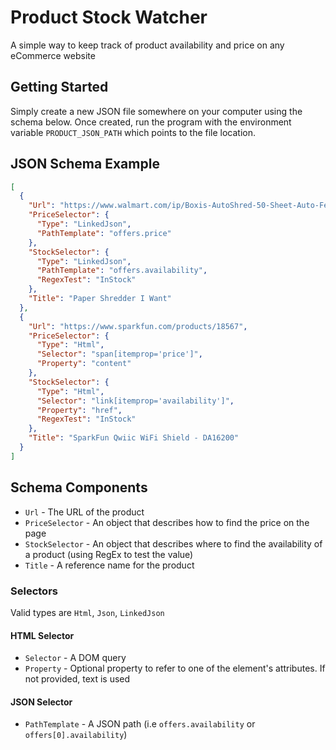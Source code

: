 # Product Stock Watcher
A simple way to keep track of product availability and price on any eCommerce website

## Getting Started
Simply create a new JSON file somewhere on your computer using the schema below. Once created, run the program with the environment variable `PRODUCT_JSON_PATH` which points to the file location.

## JSON Schema Example
```json
[
  {
    "Url": "https://www.walmart.com/ip/Boxis-AutoShred-50-Sheet-Auto-Feed-Microcut-Paper-Shredder-Includes-a-12-Pack-of-Shredcare-Lubricant-Sheets/382914472",
    "PriceSelector": {
      "Type": "LinkedJson",
      "PathTemplate": "offers.price"
    },
    "StockSelector": {
      "Type": "LinkedJson",
      "PathTemplate": "offers.availability",
      "RegexTest": "InStock"
    },
    "Title": "Paper Shredder I Want"
  },
  {
    "Url": "https://www.sparkfun.com/products/18567",
    "PriceSelector": {
      "Type": "Html",
      "Selector": "span[itemprop='price']",
      "Property": "content"
    },
    "StockSelector": {
      "Type": "Html",
      "Selector": "link[itemprop='availability']",
      "Property": "href",
      "RegexTest": "InStock"
    },
    "Title": "SparkFun Qwiic WiFi Shield - DA16200"
  }
]
```

## Schema Components
- `Url` - The URL of the product
- `PriceSelector` - An object that describes how to find the price on the page
- `StockSelector` - An object that describes where to find the availability of a product (using RegEx to test the value)
- `Title` - A reference name for the product

### Selectors
Valid types are `Html`, `Json`, `LinkedJson`

#### HTML Selector
- `Selector` - A DOM query
- `Property` - Optional property to refer to one of the element's attributes. If not provided, text is used

#### JSON Selector
- `PathTemplate` - A JSON path (i.e `offers.availability` or `offers[0].availability`)
